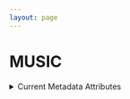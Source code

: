 ```yaml
--- 
layout: page 
---
```

# MUSIC 
<details markdown="1"><summary> Current Metadata Attributes </summary>

## Current Metadata Attributes 

| Attribute                                           | Type      | Description                                                                                                                                                                                                                                                                                                                                                                                                                                                                                                                                                                           | Allowable Values                                                          | Required   |
|-----------------------------------------------------|-----------|---------------------------------------------------------------------------------------------------------------------------------------------------------------------------------------------------------------------------------------------------------------------------------------------------------------------------------------------------------------------------------------------------------------------------------------------------------------------------------------------------------------------------------------------------------------------------------------|----------------------------------------------------------------|------------|
| lab_id                                              | Textfield | An internal field labs can use it to add whatever ID(s) they want or need for dataset validation and tracking. This could be a single ID (e.g., "Visium_9OLC_A4_S1") or a delimited list of IDs (e.g., “9OL; 9OLC.A2; Visium_9OLC_A4_S1”). This field will not be accessible to anyone outside of the consortium and no effort will be made to check if IDs provided by one data provider are also used by another.                                                                                                                                                                   |                                                                | False      |
| analyte_class                                       | Allowable Value      | Analytes are the target molecules being measured with the assay.                                                                                                                                                                                                                                                                                                                                                                                                                                                                                                                      |  ```Chromatin``` ```DNA``` ```DNA + RNA``` ```Endogenous fluorophores``` ```Fluorochrome``` ```Lipid``` ```Metabolite``` ```Nucleic acid and protein``` ```Peptide``` ```Polysaccharide``` ```Protein``` ```RNA  ```| True       |
| acquisition_instrument_vendor                       | Allowable Value      | An acquisition instrument is the device that contains the signal detection hardware and signal processing software. Assays generate signals such as light of various intensities or color or signals representing the molecular mass.                                                                                                                                                                                                                                                                                                                                                 | ```Akoya Biosciences``` ```Andor``` ```BGI Genomics``` ```Bruker``` ```Cytiva``` ```Evident Scientific (Olympus)``` ```GE Healthcare``` ```Hamamatsu``` ```Huron Digital Pathology``` ```Illumina``` ```In-House``` ```Ionpath``` ```Keyence``` ```Leica Biosystems``` ```Leica Microsystems``` ```Motic``` ```NanoString``` ```Resolve Biosciences``` ```Sciex``` ```Standard BioTools (Fluidigm)``` ```Thermo Fisher Scientific``` ```Zeiss Microscopy``` | True       |
| acquisition_instrument_model                        | Allowable Value      | Manufacturers of an acquisition instrument may offer various versions (models) of that instrument with different features or sensitivities. Differences in features or sensitivities may be relevant to processing or interpretation of the data.                                                                                                                                                                                                                                                                                                                                     | ```Aperio AT2``` ```Aperio CS2``` ```Axio Observer 3``` ```Axio Observer 5``` ```Axio Observer 7``` ```Axio Scan.Z1``` ```BZ-X710``` ```BZ-X800``` ```BZ-X810``` ```CosMx Spatial Molecular Imager``` ```Custom: Multiphoton``` ```Digital Spatial Profiler``` ```DM6 B``` ```DNBSEQ-T7``` ```EVOS M7000``` ```HiSeq 2500``` ```HiSeq 4000``` ```Hyperion Imaging System``` ```IN Cell Analyzer 2200``` ```Lightsheet 7``` ```MALDI timsTOF Flex Prototype``` ```MIBIscope``` ```MoticEasyScan One``` ```NanoZoomer 2.0-HT``` ```NanoZoomer S210``` ```NanoZoomer S360``` ```NanoZoomer S60``` ```NanoZoomer-SQ``` ```NextSeq 2000``` ```NextSeq 500``` ```NextSeq 550``` ```NovaSeq 6000``` ```NovaSeq X``` ```NovaSeq X Plus``` ```Orbitrap Eclipse Tribrid``` ```Orbitrap Fusion Lumos Tribrid``` ```Phenocycler-Fusion 1.0``` ```Phenocycler-Fusion 2.0``` ```PhenoImager Fusion``` ```Q Exactive``` ```Q Exactive HF``` ```Q Exactive UHMR``` ```QTRAP 5500``` ```Resolve Biosciences Molecular Cartography``` ```SCN400``` ```STELLARIS 5``` ```TissueScope LE Slide Scanner``` ```Unknown``` ```VS200 Slide Scanner``` ```Xenium Analyzer``` ```Zyla 4.2 sCMOS``` | True       |
| source_storage_duration_value                       | Numeric   | How long was the source material (parent) stored, prior to this sample being processed.                                                                                                                                                                                                                                                                                                                                                                                                                                                                                               |                                                                | True       |
| source_storage_duration_unit                        | Allowable Value      | The time duration unit of measurement                                                                                                                                                                                                                                                                                                                                                                                                                                                                                                                                                 | ```hour``` ```month``` ```day``` ```minute``` ```year``` | True       |
| time_since_acquisition_instrument_calibration_value | Numeric   | The amount of time since the acqusition instrument was last serviced by the vendor. This provides a metric for assessing drift in data capture.                                                                                                                                                                                                                                                                                                                                                                                                                                       |                                                                | False      |
| time_since_acquisition_instrument_calibration_unit  | Allowable Value      | The time unit of measurement                                                                                                                                                                                                                                                                                                                                                                                                                                                                                                                                                          |```Column-by-column``` ```Not applicable``` ```Row-by-row``` ```Snake-by-columns``` ```Snake-by-rows``` | False      |
| contributors_path                                   | Textfield | The path to the file with the ORCID IDs for all contributors of this dataset (e.g., "./extras/contributors.tsv" or "./contributors.tsv"). This is an internal metadata field that is just used for ingest.                                                                                                                                                                                                                                                                                                                                                                            |                                                                | True       |
| data_path                                           | Textfield | The top level directory containing the raw and/or processed data. For a single dataset upload this might be "." where as for a data upload containing multiple datasets, this would be the directory name for the respective dataset. For instance, if the data is within a directory called "TEST001-RK" use syntax "./TEST001-RK" for this field. If there are multiple directory levels, use the format "./TEST001-RK/Run1/Pass2" in which "Pass2" is the subdirectory where the single dataset's data is stored. This is an internal metadata field that is just used for ingest. |                                                                | True       |
| barcode_read                                        | Allowable Value      | Which read file contains the cell or capture spot barcode. This should be included when constructing sequencing libraries with a non-commercial kit. This field is required if the source material is barcoded. This field is used to determine which analysis pipeline to run.                                                                                                                                                                                                                                                                                                       | ```Read 2 (R2)``` ```Read 1 (R1)``` ```Not applicable``` | True       |
| barcode_size                                        | Allowable Value  | Length of the cell or capture spot barcode in base pairs. Cell and capture spot barcodes are, for example, 3 x 8 bp sequences that are spaced by constant sequences, the offsets. This should be included when constructing sequencing libraries with a non-commercial kit. This field is required if the source material is barcoded.  This field is used to determine which analysis pipeline to run.                                                                                                                                                                               | ```14``` ```16``` ```40``` ```8,8,8``` ```8,6``` ```14-17,14,14``` ```Not applicable```                          | True       |
| umi_read                                            | Allowable Value      | Which read file contains the UMI barcode. This should be included when constructing sequencing libraries with a non-commercial kit.                                                                                                                                                                                                                                                                                                                                                                                                                                                   | ```Read 2 (R2)``` ```Read 1 (R1)``` ```Not applicable``` | True       |
| umi_size                                            | Allowable Value  | Length of the umi barcode in base pairs. This should be included when constructing sequencing libraries with a non-commercial kit. This field is required if UMI are present. This field is used to determine which analysis pipeline to run.                                                                                                                                                                                                                                                                                                                                         | ```8``` ```9``` ```10``` ```12``` ```Not applicable```                                                   | True       |
| assay_input_entity                                  | Allowable Value      | This is the entity from which the analyte is being captured. For example, for bulk sequencing this would be "tissue", while it would be "single cell" for single cell sequencing. This field is used to determine which analysis pipeline to run.                                                                                                                                                                                                                                                                                                                                     | ```area of interest``` ```single cell``` ```single nucleus``` ```spot``` ```tissue (bulk)``` | True       |
| number_of_input_cells_or_nuclei                     | Numeric   | How many cells or nuclei were input to the assay? This is typically not available for preparations working with bulk tissue.                                                                                                                                                                                                                                                                                                                                                                                                                                                          |                                                                | False      |
| library_adapter_sequence                            | Textfield | 5’ and/or 3’ read adapter sequences used as part of the library preparation protocol to render the library compatible with the sequencing protocol and instrumentation. This should be provided as comma-separated list of key:value pairs (adapter name:sequence).                                                                                                                                                                                                                                                                                                                   |                                                                | True       |
| library_average_fragment_size                       | Numeric   | Average size of sequencing library fragments estimated via gel electrophoresis or bioanalyzer/tapestation. Numeric value in base pairs (bp).                                                                                                                                                                                                                                                                                                                                                                                                                                          |                                                                | True       |
| library_input_amount_value                          | Numeric   | The amount of cDNA, after amplification, that was used for library construction.                                                                                                                                                                                                                                                                                                                                                                                                                                                                                                      |                                                                | False      |
| library_input_amount_unit                           | Allowable Value      | unit of library input amount value                                                                                                                                                                                                                                                                                                                                                                                                                                                                                                                                                    | ```ng``` ```ul``` | False      |
| library_output_amount_value                         | Numeric   | Total amount (eg. nanograms) of library after the clean-up step of final pcr amplification step. Answer the question: What is the Qubit measured concentration (ng/ul) times the elution volume (ul) after the final clean-up step?                                                                                                                                                                                                                                                                                                                                                   |                                                                | False      |
| library_output_amount_unit                          | Allowable Value      | Units of library final yield.                                                                                                                                                                                                                                                                                                                                                                                                                                                                                                                                                         | ```ng``` ```ul``` | False      |
| library_concentration_value                         | Numeric   | The concentration value of the pooled library samples submitted for sequencing.                                                                                                                                                                                                                                                                                                                                                                                                                                                                                                       |                                                                | True       |
| library_concentration_unit                          | Allowable Value      | Unit of library concentration value.                                                                                                                                                                                                                                                                                                                                                                                                                                                                                                                                                  | ```ng/ul``` ```nM``` | True       |
| library_layout                                      | Allowable Value      | Whether the library was generated for single-end or paired end sequencing                                                                                                                                                                                                                                                                                                                                                                                                                                                                                                             | ```paired-end``` ```single-end``` | True       |
| library_preparation_kit                             | Allowable Value      | Reagent kit used for library preparation                                                                                                                                                                                                                                                                                                                                                                                                                                                                                                                                              | ```10X Genomics; Automated Library Construction Kit``` ```24 rxns; PN 1000428``` ```10X Genomics; Chromium Next GEM Automated Single Cell 5' Kit v2``` ```24 rxns; PN 1000290``` ```10X Genomics; Chromium Next GEM Automated Single Cell 5' Kit v2``` ```4 rxns; PN 1000298``` ```10X Genomics; Chromium Next GEM Single Cell 3' GEM``` ```Library & Gel Bead Kit v3.1``` ```16 rxns; PN 1000121``` ```10X Genomics; Chromium Next GEM Single Cell 3' HT Kit v3.1``` ```48 rxns; PN 1000348``` ```10X Genomics; Chromium Next GEM Single Cell 3' HT Kit v3.1``` ```8 rxns; PN 1000370``` ```10X Genomics; Chromium Next GEM Single Cell 3' Kit v3.1``` ```16 rxns; PN 1000268``` ```10X Genomics; Chromium Next GEM Single Cell 3' Kit v3.1``` ```4 rxns; PN 1000269``` ```10X Genomics; Chromium Next GEM Single Cell 5' Kit v2``` ```16 rxns; PN 1000263``` ```10X Genomics; Chromium Next GEM Single Cell 5' Kit v2``` ```4 rxns; PN 1000265``` ```10X Genomics; Chromium Next GEM Single Cell Fixed RNA Hybridization & Library Kit``` ```4 rxns; PN 1000415``` ```10X Genomics; Chromium NextGem Single Cell Multiome ATAC + Gene Expression Reagent Bundle``` ```16 rxn; PN 1000283``` ```10X Genomics; Chromium NextGem Single Cell Multiome ATAC + Gene Expression Reagent Bundle``` ```4 rxn; PN 1000285``` ```10X Genomics; Chromium Single Cell 3' GEM``` ```Library & Gel Bead Kit v3``` ```4 rxns PN 1000092``` ```10X Genomics; Chromium Single Cell 3' Library & Gel Bead Kit``` ```4 rxns; PN 120267``` ```10X Genomics; Visium CytAssist Spatial Gene Expression for FFPE``` ```Human Transcriptome``` ```11 mm``` ```2 reactions; PN 1000522``` ```10X Genomics; Visium CytAssist Spatial Gene Expression for FFPE``` ```Human Transcriptome``` ```6.5mm``` ```4 reactions; PN 1000520``` ```10X Genomics; Visium Spatial for FFPE Gene Expression Kit``` ```Human Transcriptome``` ```1 slides``` ```4 reactions; PN 1000338``` ```10X Genomics; Visium Spatial for FFPE Gene Expression Kit``` ```Mouse Transcriptome``` ```4 rxns; PN 1000339``` ```10X Genomics; Visium Spatial Gene Expression Slide and Reagent Kit``` ```1 slides``` ```4 reactions; PN 1000187``` ```10X Genomics; Visium Spatial Gene Expression Slide and Reagent Kit``` ```4 slides``` ```16 reactions; PN 1000184``` ```Custom``` ```Illumina; TruSeq Stranded mRNA Library Prep (48 samples); PN 20020594``` ```Illumina; TruSeq Stranded mRNA Library Prep (96 samples); PN 20020595``` ```New England BioLabs; NEBNext Ultra II RNA Library Prep Kit for Illumina; PN E7770``` ```Parse Biosciences; Evercode WT Mini v2 Kit``` ```12 rxns; PN ECW02010``` ```Parse Biosciences; Evercode WT v2 Kit``` ```48 rxns; PN ECW02030)``` | True       |
| sample_indexing_kit                                 | Allowable Value      | Indexes are needed for multiplexing sequencing libraries for simultaneous sequencing (pooling) and proper attachment to the Illumina flowcell. Each indexing kit would have a number of compatible sequences ("sample indexing sets") that are used to label some number of samples (the number of sets depend on the kit).                                                                                                                                                                                                                                                           | ```10X Genomics; Chromium i7 Sample Index Plate (96 rxn); PN 220103``` ```10X Genomics; Dual Index Kit TS``` ```Set A; PN 1000251``` ```10X Genomics; Dual Index Kit TT``` ```Set A (96 rxn); PN 1000215``` ```10X Genomics; Single Index Kit N``` ```Set A (96 rxn); PN 1000212``` ```Custom``` ```Illumina; IDT for Illumina - TruSeq RNA UD Indexes v2 (96 Indexes``` ```96 Samples); PN 20040871``` ```Illumina; TruSeq RNA CD Index Plate (96 Indexes``` ```96 Samples); PN 20019792``` ```Illumina; TruSeq RNA Single Indexes Set A (12 Indexes``` ```48 Samples); PN 20020492``` ```Illumina; TruSeq RNA Single Indexes Set B (12 Indexes``` ```48 Samples); PN 20020493``` ```Integrated DNA Technologies: Custom DNA Oligos``` ```NanoString Technologies; GeoMx Seq Code Pack; PN GMX-NGS-SEQ-AB``` ```NanoString Technologies; GeoMx Seq Code Pack; PN GMX-NGS-SEQ-CD``` ```NanoString Technologies; GeoMx Seq Code Pack; PN GMX-NGS-SEQ-EF``` ```NanoString Technologies; GeoMx Seq Code Pack; PN GMX-NGS-SEQ-GH``` ```Not applicable``` ```Parse Biosciences; Fragmentation Reagents; PN WX100``` ```Parse Biosciences; UDI Plate - WT; PN UDI1001 ```| True       |
| sample_indexing_set                                 | Textfield | The specific sequencing barcode index set used, selected from the sample indexing kit. Example: For 10X this might be "SI-GA-A1", for Nextera "N505 - CTCCTTAC"                                                                                                                                                                                                                                                                                                                                                                                                                       |                                                                | False      |
| is_technical_replicate                             | Allowable Value  | Is the sequencing reaction run in replicate, "Yes" or "No". If "Yes", FASTQ files in dataset need to be merged.                                                                                                                                                                                                                                                                                                                                                                                                                                                                       | ```Yes``` ```No```                                                           | True       |
| expected_entity_capture_count                       | Numeric   | Number of cells, nuclei or capture spots expected to be captured by the assay. For Visium this is the total number of spots covered by tissue, within the capture area.                                                                                                                                                                                                                                                                                                                                                                                                               |                                                                | False      |
| sequencing_reagent_kit                              | Allowable Value      | Reagent kit used for sequencing                                                                                                                                                                                                                                                                                                                                                                                                                                                                                                                                                       |```Custom``` ```Illumina; HiSeq 3000/4000 PE Cluster Kit PE-410-1001; PN 1000283``` ```Illumina; NextSeq 1000/2000 P2 Reagent v3 Kit (100 Cycles); PN 20046811``` ```Illumina; NextSeq 1000/2000 P2 Reagent v3 Kit (200 Cycles); PN 20046812``` ```Illumina; NextSeq 1000/2000 P2 Reagent v3 Kit (300 Cycles); PN 20046813``` ```Illumina; NextSeq 2000 P3 Reagent Kit (300 Cycles); PN 20040561``` ```Illumina; NextSeq 2000 P3 Reagents Kit (100 Cycles); PN 20040559``` ```Illumina; NextSeq 500/550 Hi Output Kit 150 Cycles; v2.5; PN 20024907``` ```Illumina; NextSeq 500/550 Hi Output Kit 75 Cycles v2.5; PN 20024906``` ```Illumina; NextSeq 500/550 Mid Output Kit 150 Cycles v2.5; PN 20024904``` ```Illumina; NovaSeq 6000 S1 Reagent Kit (200 Cycles); PN 20012864``` ```Illumina; NovaSeq 6000 S1 Reagent v1.5 Kit (100 Cycles); PN 20028319``` ```Illumina; NovaSeq 6000 S1 Reagent v1.5 Kit (200 Cycles); PN 20028318``` ```Illumina; NovaSeq 6000 S1 Reagent v1.5 Kit (300 Cycles); PN 20028317``` ```Illumina; NovaSeq 6000 S2 Reagent v1.5 Kit (100 Cycles); PN 20028316``` ```Illumina; NovaSeq 6000 S4 Reagent Kit v1.5 (300 cycles); PN 20028312``` ```Illumina; NovaSeq 6000 S4 Reagent v1.5 Kit (200 Cycles); PN 20028313``` ```Illumina; NovaSeq 6000 SP Reagent v1.5 Kit (100 Cycles); PN 20028401``` ```Illumina; NovaSeq X Series 1.5B Reagent Kit (100 Cycle); PN 20104703``` ```Illumina; NovaSeq X Series 1.5B Reagent Kit (200 Cycle); PN 20104704``` ```Illumina; NovaSeq X Series 1.5B Reagent Kit (300 Cycle); PN 20104705``` ```Illumina; NovaSeq X Series 10B Reagent Kit (100 Cycle); PN 20085596``` ```Illumina; NovaSeq X Series 10B Reagent Kit (200 Cycle); PN 20085595``` ```Illumina; NovaSeq X Series 10B Reagent Kit (300 Cycle); PN 20085594``` | True       |
| sequencing_read_format                              | Textfield | Number of sequencing cycles in each round of sequencing (i.e., Read1, i7 index, i5 index, and Read2). This is reported as a comma-delimited list. Example: For 10X snATAC-seq (R1,Index,R2,R3) this might be: 50,8,16,50. For SNARE-seq2 this might be: 75,94,8,75                                                                                                                                                                                                                                                                                                                    |                                                                | True       |
| sequencing_batch_id                                 | Textfield | The ID for the sequencing run. This could, for example, be the chip ID and should allow users the ability to determine which samples were processed together in a sequencing run. It is recommended that data providers prefix the ID with the center name, to prevent values overlapping across centers.                                                                                                                                                                                                                                                                             |                                                                | False      |
| capture_batch_id                                    | Textfield | A lab-generated ID to identify which cells were captured at the same time. This would, for example, be an ID to denote which datasets were derived from a single 10X Genomics Chromium Controller run. In the case of the 10X Controller this could be the chip ID and would allow users the ability to determine which samples were processed together in a Chromium controller. It is recommended that data providers prefix the ID with the center name, to prevent values overlapping across centers.                                                                             |                                                                | False      |
| preparation_instrument_vendor                       | Allowable Value      | The manufacturer of the instrument used to prepare (staining/processing) the sample for the assay. If an automatic slide staining method was indicated this field should list the manufacturer of the instrument.                                                                                                                                                                                                                                                                                                                                                                     | ```10x Genomics``` ```Hamamatsu``` ```HTX Technologies``` ```In-House``` ```Leica Biosystems``` ```Not applicable``` ```Roche Diagnostics``` ```SunChrom``` ```Thermo Fisher Scientific``` | False      |
| preparation_instrument_model                        | Allowable Value      | Manufacturers of a staining system instrument may offer various versions (models) of that instrument with different features. Differences in features or sensitivities may be relevant to processing or interpretation of the data.                                                                                                                                                                                                                                                                                                                                                   | ```AutoStainer XL``` ```Chromium Connect``` ```Chromium Controller``` ```Chromium iX``` ```Chromium X``` ```Discovery Ultra``` ```EVOS M7000``` ```M3+ Sprayer``` ```M5 Sprayer``` ```NanoZoomer S210``` ```NanoZoomer S360``` ```NanoZoomer S60``` ```Not applicable``` ```ST5020 Multistainer``` ```Sublimator``` ```SunCollect Sprayer``` ```TM-Sprayer``` ```Visium CytAssist ```| False      |
| metadata_schema_id                                  | Textfield | The string that serves as the definitive identifier for the metadata schema version and is readily interpretable by computers for data validation and processing. Example: 22bc762a-5020-419d-b170-24253ed9e8d9                                                                                                                                                                                                                                                                                                                                                                       |                                                                | True       |
| amount_of_input_analyte_value                       | Numeric   | The amount of RNA or DNA input to the assay, typically measured by a Qubit, BioAnalyzer, or TapeStation. In most single cell/nuclei assays, this value isn't available.                                                                                                                                                                                                                                                                                                                                                                                                               |                                                                | False      |
| preparation_instrument_kit                          | Allowable Value      | The reagent kit used with the preparation instrument.                                                                                                                                                                                                                                                                                                                                                                                                                                                                                                                                 | ```10X Genomics; Chromium Next GEM Chip G Single Cell Kit``` ```16 rxns; PN 1000127``` ```10X Genomics; Chromium Next GEM Chip G Single Cell Kit``` ```48 rxns; PN 1000120``` ```10X Genomics; Chromium Next GEM Chip K Automated Single Cell Kit``` ```48 rxns; PN 1000289``` ```10X Genomics; Chromium Next GEM Chip K Single Cell Kit``` ```16 rxns; PN 1000287``` ```10X Genomics; Chromium Next GEM Chip K Single Cell Kit``` ```48 rxns; PN 1000286``` ```10X Genomics; Chromium Next GEM Chip Q Single Cell Kit``` ```16 rxns; PN 1000422``` ```10X Genomics; Chromium NextGem Single Cell Multiome ATAC + Gene Expression Reagent Bundle``` ```16 rxn; PN 1000283``` ```10X Genomics; Chromium NextGem Single Cell Multiome ATAC + Gene Expression Reagent Bundle``` ```4 rxn; PN 1000285``` ```10X Genomics; Visium FFPE Reagent Kit v2-Small``` ```PN 1000436``` ```Custom``` | False      |
| preparation_protocol_doi                            | Textfield      | DOI for the protocols.io page that describes the assay or sample procurment and preparation. For example for an imaging assay, the protocol might include staining of a section through the creation of an OME-TIFF file. In this case the protocol would include any image processing steps required to create the OME-TIFF file. Example: https://dx.doi.org/10.17504/protocols.io.eq2lyno9qvx9/v1                                                                                                                                                                                  |                                                                | True       |
| is_targeted                                        | Allowable Value  | Specifies whether or not a specific molecule(s) is/are targeted for detection/measurement by the assay ("Yes" or "No"). The CODEX analyte is protein.                                                                                                                                                                                                                                                                                                                                                                                                                                 | ```Yes``` ```No```                                                           | True       |
| parent_sample_id                                    | Textfield | Unique HuBMAP or SenNet identifier of the sample (i.e., block, section or suspension) used to perform this assay. For example, for a RNAseq assay, the parent would be the suspension, whereas, for one of the imaging assays, the parent would be the tissue section. If an assay comes from multiple parent samples then this should be a comma separated list. Example: HBM386.ZGKG.235, HBM672.MKPK.442 or SNT232.UBHJ.322, SNT329.ALSK.102                                                                                                                                       |                                                                | True       |
| umi_offset                                          | Allowable Value  | Position in the read at which the UMI barcode starts. This should be included when constructing sequencing libraries with a non-commercial kit.                                                                                                                                                                                                                                                                                                                                                                                                                                       | ```0``` ```16``` ```Not applicable```                                                            | True       |
| dataset_type                                        | Allowable Value      | The specific type of dataset being produced.                                                                                                                                                                                                                                                                                                                                                                                                                                                                                                                                          | ```10X Multiome``` ```2D Imaging Mass Cytometry``` ```ATACseq``` ```Auto-fluorescence``` ```Cell DIVE``` ```CODEX``` ```Confocal``` ```CosMx``` ```CyCIF``` ```DBiT``` ```DESI``` ```Enhanced Stimulated Raman Spectroscopy (SRS)``` ```GeoMx (nCounter)``` ```GeoMx (NGS)``` ```HiFi-Slide``` ```Histology``` ```LC-MS``` ```Light Sheet``` ```MALDI``` ```MERFISH``` ```MIBI``` ```Molecular Cartography``` ```MUSIC``` ```nanoSPLITS``` ```PhenoCycler``` ```Resolve``` ```RNAseq``` ```RNAseq (with probes)``` ```Second Harmonic Generation (SHG)``` ```SIMS``` ```SNARE-seq2``` ```Stereo-seq``` ```Thick section Multiphoton MxIF``` ```Visium (no probes)``` ```Visium (with probes)``` ```Xenium```| True       |
| barcode_offset                                      | Allowable Value  | Positions in the read at which the cell or capture spot barcodes start. Cell and capture spot barcodes are, for example, 3 x 8 bp sequences that are spaced by constant sequences (the offsets). First barcode at position 0, then 38, then 76. This should be included when constructing sequencing libraries with a non-commercial kit.                                                                                                                                                                                                                                             | ```0``` ```8``` ```20``` ```1,27``` ```0,38,76``` ```10,48,78``` ```10,48,86``` ```0,20-23,41-44``` ```Not applicable``` | True       |
| amount_of_input_analyte_unit                        | Allowable Value      | Units of amount of entity input to assay value                                                                                                                                                                                                                                                                                                                                                                                                                                                                                                                                        | ```ug``` ```ng``` | False      |

</details>